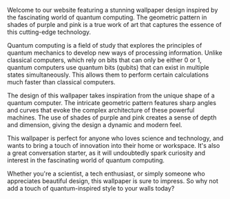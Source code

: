 <!--
Write me content for website with wallpaper "A geometric design in shades of purple and pink, inspired by the shape of a quantum computer"
-->

<!--font:Poppins-->

Welcome to our website featuring a stunning wallpaper design inspired by the fascinating world of quantum computing. The geometric pattern in shades of purple and pink is a true work of art that captures the essence of this cutting-edge technology.

Quantum computing is a field of study that explores the principles of quantum mechanics to develop new ways of processing information. Unlike classical computers, which rely on bits that can only be either 0 or 1, quantum computers use quantum bits (qubits) that can exist in multiple states simultaneously. This allows them to perform certain calculations much faster than classical computers.

The design of this wallpaper takes inspiration from the unique shape of a quantum computer. The intricate geometric pattern features sharp angles and curves that evoke the complex architecture of these powerful machines. The use of shades of purple and pink creates a sense of depth and dimension, giving the design a dynamic and modern feel.

This wallpaper is perfect for anyone who loves science and technology, and wants to bring a touch of innovation into their home or workspace. It's also a great conversation starter, as it will undoubtedly spark curiosity and interest in the fascinating world of quantum computing.

Whether you're a scientist, a tech enthusiast, or simply someone who appreciates beautiful design, this wallpaper is sure to impress. So why not add a touch of quantum-inspired style to your walls today?
